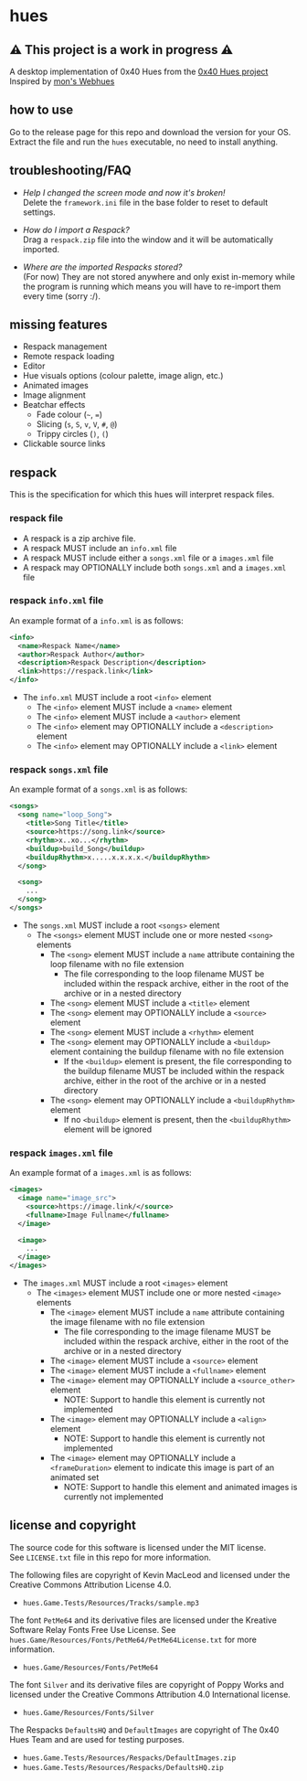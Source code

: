 # hues

## ⚠️  This project is a work in progress ⚠️

A desktop implementation of 0x40 Hues from the [0x40 Hues project](https://0x40hues.blogspot.com/)  
Inspired by [mon's Webhues](https://0x40.mon.im/)

## how to use

Go to the release page for this repo and download the version for your OS.  
Extract the file and run the `hues` executable, no need to install anything.

## troubleshooting/FAQ

- *Help I changed the screen mode and now it's broken!*  
  Delete the `framework.ini` file in the base folder to reset to default
  settings.

- *How do I import a Respack?*  
  Drag a `respack.zip` file into the window and it will be automatically
  imported.

- *Where are the imported Respacks stored?*  
  (For now) They are not stored anywhere and only exist in-memory while the
  program is running which means you will have to re-import them every time
  (sorry :/).

## missing features
- Respack management
- Remote respack loading
- Editor
- Hue visuals options (colour palette, image align, etc.)
- Animated images
- Image alignment
- Beatchar effects
  - Fade colour (`~`, `=`)
  - Slicing (`s`, `S`, `v`, `V`, `#`, `@`)
  - Trippy circles (`)`, `(`)
- Clickable source links

## respack

This is the specification for which this hues will interpret respack files.

### respack file

* A respack is a zip archive file.
* A respack MUST include an `info.xml` file
* A respack MUST include either a `songs.xml` file or a `images.xml` file
* A respack may OPTIONALLY include both `songs.xml` and a `images.xml` file

### respack `info.xml` file

An example format of a `info.xml` is as follows:

```xml
<info>
  <name>Respack Name</name>
  <author>Respack Author</author>
  <description>Respack Description</description>
  <link>https://respack.link</link>
</info>
```

* The `info.xml` MUST include a root `<info>` element
  * The `<info>` element MUST include a `<name>` element
  * The `<info>` element MUST include a `<author>` element
  * The `<info>` element may OPTIONALLY include a `<description>` element
  * The `<info>` element may OPTIONALLY include a `<link>` element

### respack `songs.xml` file

An example format of a `songs.xml` is as follows:

```xml
<songs>
  <song name="loop_Song">
    <title>Song Title</title>
    <source>https://song.link</source>
    <rhythm>x..xo...</rhythm>
    <buildup>build_Song</buildup>
    <buildupRhythm>x.....x.x.x.x.</buildupRhythm>
  </song>

  <song>
    ...
  </song>
</songs>
```

* The `songs.xml` MUST include a root `<songs>` element
  * The `<songs>` element MUST include one or more nested `<song>` elements
    * The `<song>` element MUST include a `name` attribute containing the loop
      filename with no file extension
      * The file corresponding to the loop filename MUST be included within the
        respack archive, either in the root of the archive or in a nested directory
    * The `<song>` element MUST include a `<title>` element
    * The `<song>` element may OPTIONALLY include a `<source>` element
    * The `<song>` element MUST include a `<rhythm>` element
    * The `<song>` element may OPTIONALLY include a `<buildup>` element containing
      the buildup filename with no file extension
      * If the `<buildup>` element is present, the file corresponding to the buildup
        filename MUST be included within the respack archive, either in the root of
        the archive or in a nested directory
    * The `<song>` element may OPTIONALLY include a `<buildupRhythm>` element
      * If no `<buildup>` element is present, then the `<buildupRhythm>` element will
        be ignored

### respack `images.xml` file

An example format of a `images.xml` is as follows:

```xml
<images>
  <image name="image_src">
    <source>https://image.link/</source>
    <fullname>Image Fullname</fullname>
  </image>

  <image>
    ...
  </image>
</images>
```

* The `images.xml` MUST include a root `<images>` element
  * The `<images>` element MUST include one or more nested `<image>` elements
    * The `<image>` element MUST include a `name` attribute containing the image
      filename with no file extension
      * The file corresponding to the image filename MUST be included within the
        respack archive, either in the root of the archive or in a nested directory
    * The `<image>` element MUST include a `<source>` element
    * The `<image>` element MUST include a `<fullname>` element
    * The `<image>` element may OPTIONALLY include a `<source_other>` element
      * NOTE: Support to handle this element is currently not implemented
    * The `<image>` element may OPTIONALLY include a `<align>` element
      * NOTE: Support to handle this element is currently not implemented
    * The `<image>` element may OPTIONALLY include a `<frameDuration>` element
      to indicate this image is part of an animated set
      * NOTE: Support to handle this element and animated images is currently
        not implemented

## license and copyright

The source code for this software is licensed under the MIT license.  
See `LICENSE.txt` file in this repo for more information.

The following files are copyright of Kevin MacLeod and licensed under the
Creative Commons Attribution License 4.0.
- `hues.Game.Tests/Resources/Tracks/sample.mp3`

The font `PetMe64` and its derivative files are licensed under the Kreative
Software Relay Fonts Free Use License. See
`hues.Game/Resources/Fonts/PetMe64/PetMe64License.txt` for more information.
- `hues.Game/Resources/Fonts/PetMe64`

The font `Silver` and its derivative files are copyright of Poppy Works and
licensed under the Creative Commons Attribution 4.0 International license.
- `hues.Game/Resources/Fonts/Silver`

The Respacks `DefaultsHQ` and `DefaultImages` are copyright of The 0x40 Hues
Team and are used for testing purposes.
- `hues.Game.Tests/Resources/Respacks/DefaultImages.zip`
- `hues.Game.Tests/Resources/Respacks/DefaultsHQ.zip`
